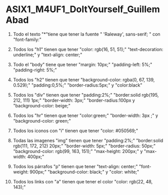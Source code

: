 # ASIX1_M4UF1_DoItYourself_GuillemAbad

1. Todo el texto "*"tiene que tener la fuente " 'Raleway', sans-serif; " con "font-family:"
   
2. Todos los "h1" tienen que tener "color: rgb(16, 51, 51);" "text-decoration: underline;" y "text-align: center;"

3. Todo el "body" tiene que tener "margin: 10px;" "padding-left: 5%;" "padding-right: 5%;"

4. Todos los "h2" tienen que tener "background-color: rgba(0, 67, 139, 0.529);" "padding:0,5%;" "border-radius:5px;" y "color:black"

5. Todos los "div" tienen que tener "padding:2%;" "border:solid rgb(195, 212, 111) 1px;" "border-width: 3px;" "border-radius:100px y "background-color: beige;"

6. Todos los "hr" tienen que tener "color:green;" "border-width: 3px ;" y "background-color: green;"

7. Todos los iconos con "i" tienen que tener "color: #050569;"

8. Todas las imagenes "img" tienen que tener "padding:2%;" "border:solid rgb(111, 172, 212) 20px;" "border-width: 5px;" "border-radius: 50px;" "background-color: rgb(99, 163, 151);" "max-height: 200px;" y "max-width: 400px;"

9. Todos los párrafos "p" tienen que tener "text-align: center;" "font-weight: 900px;" "background-color: black;" y "color: white;"

10. Todos los links con "a" tienen que tener el color "color: rgb(22, 48, 143);"
